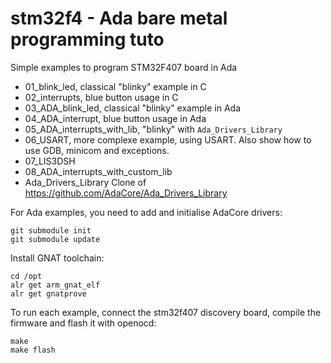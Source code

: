 # stm32f4 - Ada bare metal programming tuto 

Simple examples to program STM32F407 board in Ada


- 01_blink_led, classical "blinky" example in C
- 02_interrupts, blue button usage in C
- 03_ADA_blink_led, classical "blinky" example in Ada
- 04_ADA_interrupt, blue button usage in Ada
- 05_ADA_interrupts_with_lib, "blinky" with `Ada_Drivers_Library`
- 06_USART, more complexe example, using USART. Also show how to use GDB, minicom and exceptions.
- 07_LIS3DSH
- 08_ADA_interrupts_with_custom_lib
- Ada_Drivers_Library
  Clone of https://github.com/AdaCore/Ada_Drivers_Library

For Ada examples, you need to add and initialise AdaCore drivers:

	git submodule init
	git submodule update

Install GNAT toolchain:

	cd /opt
	alr get arm_gnat_elf
	alr get gnatprove

To run each example, connect the stm32f407 discovery board, compile the firmware
and flash it with openocd:

	make
	make flash


